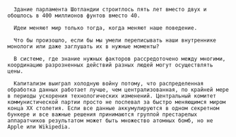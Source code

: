       Здание парламента Шотландии строитлось пять лет вместо двух и обошлось в 400 миллионов фунтов вместо 40.

      Идеи меняют мир только тогда, когда меняют наше поведение.

      Что бы произошло, если бы мы умели переписывать наши внутреннике монологи или даже заглушать их в нужные моменты?

      В системе, где знание нужных факторов рассредоточено между многими, координацию разрозненных действий разных людей могут осуществлять цены.

      Капитализм выиграл холодную войну потому, что распределенная обработка данных работает лучше, чем централизованная, по крайней мере в периоды ускорения технологических изменений. Центральный комитет коммунистической партии просто не поспевал за быстро меняющимся миром конца XX столетия. Если все данные аккумулируются в одном секретном бункере и все важные решения принимаются группой престарелых аппаратчиков результатом может быть множество атомных бомб, но не Apple или Wikipedia.
